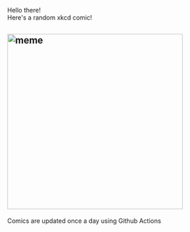 Hello there! <br>Here's a random xkcd comic!<br>
## <img src="https://imgs.xkcd.com/comics/angular_diameter_turnaround.png" alt="meme" width="400"/><br>
Comics are updated once a day using Github Actions